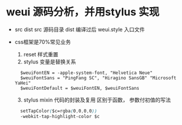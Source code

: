 # weui 源码分析，并用stylus 实现

- src dist
  src 源码目录
  dist 编译过后
  weui.style 入口文件

- css框架是70%常见业务
  1. reset 样式重置
  2. stylus 变量是替换关系
    ```stylus
      $weuiFontEN = -apple-system-font, "Helvetica Neue"
      $weuiFontSans = "PingFang SC", "Hiragino SansGB" "Microsoft YaHei"
      $weuiFontDefault = $weuiFontEN, $weuiFontSans
    ```
  3. stylus mixin 代码的封装及复用
    区别于函数，
    参数付初值的写法
    ```css
      setTapColor($c=rgba(0,0,0,0))
      -webkit-tap-highlight-color $c
    ```